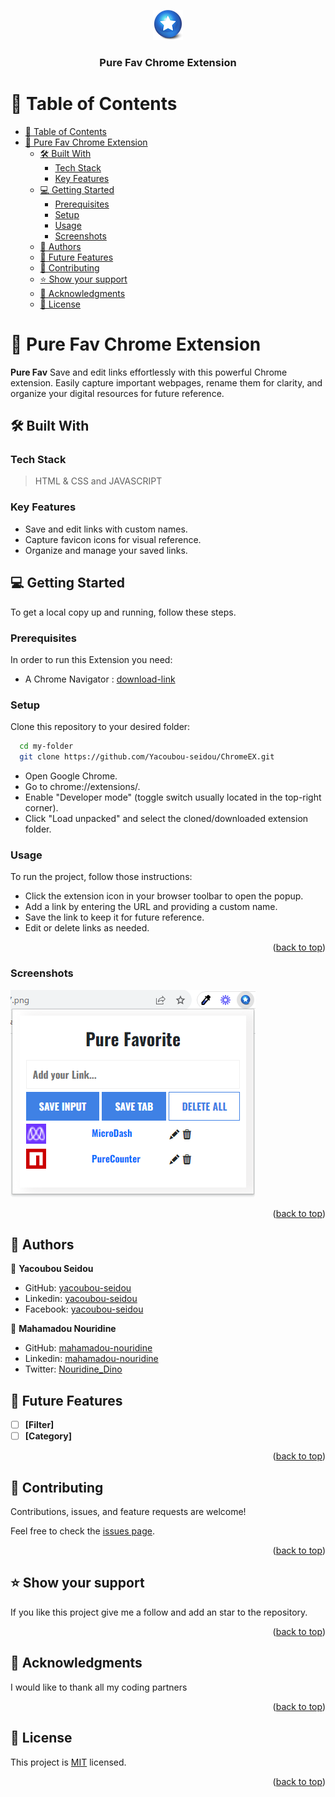 <a name="readme-top"></a>

<div align="center">

  ![Extension Icon](/images/icon48.png)<br/>
  <h3><b>Pure Fav Chrome Extension</b></h3>
</div>

<!-- TABLE OF CONTENTS -->

# 📗 Table of Contents

- [📗 Table of Contents](#-table-of-contents)
- [📖 Pure Fav Chrome Extension ](#-pure-fav-chrome-extension-)
  - [🛠 Built With ](#-built-with-)
    - [Tech Stack ](#tech-stack-)
    - [Key Features](#key-features)
  - [💻 Getting Started ](#-getting-started-)
    - [Prerequisites](#prerequisites)
    - [Setup](#setup)
    - [Usage](#usage)
    - [Screenshots](#screenshots)
  - [👥 Authors ](#-authors-)
  - [🔭 Future Features ](#-future-features-)
  - [🤝 Contributing ](#-contributing-)
  - [⭐️ Show your support ](#️-show-your-support-)
  - [🙏 Acknowledgments ](#-acknowledgments-)
  - [📝 License ](#-license-)

<!-- PROJECT DESCRIPTION -->

# 📖 Pure Fav Chrome Extension <a name="about-project"></a>


**Pure Fav** Save and edit links effortlessly with this powerful Chrome extension. Easily capture important webpages, rename them for clarity, and organize your digital resources for future reference.

## 🛠 Built With <a name="built-with"></a>

### Tech Stack <a name="tech-stack"></a>

> HTML & CSS and JAVASCRIPT
### Key Features

- Save and edit links with custom names.
- Capture favicon icons for visual reference.
- Organize and manage your saved links.

## 💻 Getting Started <a name="getting-started"></a>

To get a local copy up and running, follow these steps.

### Prerequisites

In order to run this Extension you need:


- A Chrome Navigator : [download-link](https://www.google.com/chrome/?brand=YTUH&gclid=Cj0KCQjwib2mBhDWARIsAPZUn_kfS_Rgcv3hSaYY8MLVzpoq2yrGYox4Gvd2Nkip6_G0AYNHuYMKfLQaAiveEALw_wcB&gclsrc=aw.ds)

### Setup

Clone this repository to your desired folder:

```sh
  cd my-folder
  git clone https://github.com/Yacoubou-seidou/ChromeEX.git
```
- Open Google Chrome.
- Go to chrome://extensions/.
- Enable "Developer mode" (toggle switch usually located in the top-right corner).
- Click "Load unpacked" and select the cloned/downloaded extension folder.
### Usage

To run the project,  follow those instructions:

- Click the extension icon in your browser toolbar to open the popup.
- Add a link by entering the URL and providing a custom name.
- Save the link to keep it for future reference.
- Edit or delete links as needed.

<p align="right">(<a href="#readme-top">back to top</a>)</p>

### Screenshots

![](/images/pureFav.png)<br/>

<p align="right">(<a href="#readme-top">back to top</a>)</p>

<!-- AUTHORS -->

## 👥 Authors <a name="authors"></a>
👤 **Yacoubou Seidou**

- GitHub: [yacoubou-seidou](https://github.com/yacoubou-seidou)
- Linkedin: [yacoubou-seidou](https://www.linkedin.com/in/yacoubou-seidou-chaibou/)
- Facebook: [yacoubou-seidou](https://www.facebook.com/Blackyacos.chaibou)

👤 **Mahamadou Nouridine**

- GitHub: [mahamadou-nouridine](https://github.com/mahamadou-nouridine)
- Linkedin: [mahamadou-nouridine](https://www.linkedin.com/in/mahamadou-nouridine)
- Twitter: [Nouridine_Dino](https://twitter.com/Nouridine_Dino)

<!-- FUTURE FEATURES -->

## 🔭 Future Features <a name="future-features"></a>

- [ ] **[Filter]**
- [ ] **[Category]**

<p align="right">(<a href="#readme-top">back to top</a>)</p>

<!-- CONTRIBUTING -->

## 🤝 Contributing <a name="contributing"></a>

Contributions, issues, and feature requests are welcome!

Feel free to check the [issues page](https://github.com/Yacoubou-seidou/ChromeEX/issues).

<p align="right">(<a href="#readme-top">back to top</a>)</p>

<!-- SUPPORT -->

## ⭐️ Show your support <a name="support"></a>

If you like this project give me a follow and add an star to the repository.

<p align="right">(<a href="#readme-top">back to top</a>)</p>

## 🙏 Acknowledgments <a name="acknowledgements"></a>

I would like to thank all my coding partners

<p align="right">(<a href="#readme-top">back to top</a>)</p>

## 📝 License <a name="license"></a>

This project is [MIT](./LICENSE) licensed.
<p align="right">(<a href="#readme-top">back to top</a>)</p>
